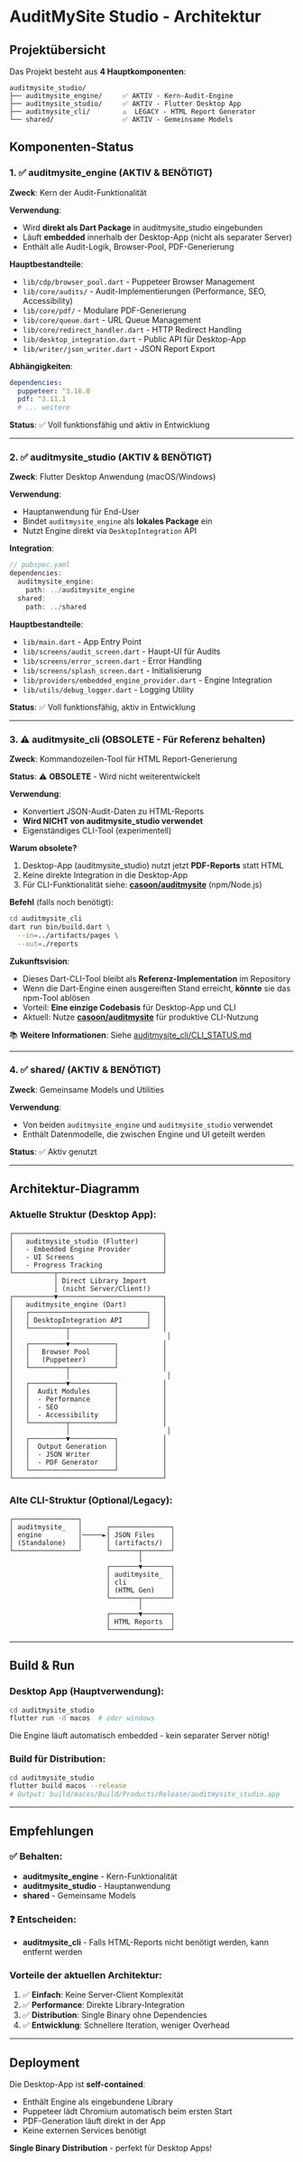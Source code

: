 # AuditMySite Studio - Architektur

## Projektübersicht

Das Projekt besteht aus **4 Hauptkomponenten**:

```
auditmysite_studio/
├── auditmysite_engine/     ✅ AKTIV - Kern-Audit-Engine
├── auditmysite_studio/     ✅ AKTIV - Flutter Desktop App
├── auditmysite_cli/        ⚠️  LEGACY - HTML Report Generator
└── shared/                 ✅ AKTIV - Gemeinsame Models
```

## Komponenten-Status

### 1. ✅ auditmysite_engine (AKTIV & BENÖTIGT)

**Zweck**: Kern der Audit-Funktionalität

**Verwendung**: 
- Wird **direkt als Dart Package** in auditmysite_studio eingebunden
- Läuft **embedded** innerhalb der Desktop-App (nicht als separater Server)
- Enthält alle Audit-Logik, Browser-Pool, PDF-Generierung

**Hauptbestandteile**:
- `lib/cdp/browser_pool.dart` - Puppeteer Browser Management
- `lib/core/audits/` - Audit-Implementierungen (Performance, SEO, Accessibility)
- `lib/core/pdf/` - Modulare PDF-Generierung
- `lib/core/queue.dart` - URL Queue Management
- `lib/core/redirect_handler.dart` - HTTP Redirect Handling
- `lib/desktop_integration.dart` - Public API für Desktop-App
- `lib/writer/json_writer.dart` - JSON Report Export

**Abhängigkeiten**:
```yaml
dependencies:
  puppeteer: ^3.16.0
  pdf: ^3.11.1
  # ... weitere
```

**Status**: ✅ Voll funktionsfähig und aktiv in Entwicklung

---

### 2. ✅ auditmysite_studio (AKTIV & BENÖTIGT)

**Zweck**: Flutter Desktop Anwendung (macOS/Windows)

**Verwendung**:
- Hauptanwendung für End-User
- Bindet `auditmysite_engine` als **lokales Package** ein
- Nutzt Engine direkt via `DesktopIntegration` API

**Integration**:
```dart
// pubspec.yaml
dependencies:
  auditmysite_engine:
    path: ../auditmysite_engine
  shared:
    path: ../shared
```

**Hauptbestandteile**:
- `lib/main.dart` - App Entry Point
- `lib/screens/audit_screen.dart` - Haupt-UI für Audits
- `lib/screens/error_screen.dart` - Error Handling
- `lib/screens/splash_screen.dart` - Initialisierung
- `lib/providers/embedded_engine_provider.dart` - Engine Integration
- `lib/utils/debug_logger.dart` - Logging Utility

**Status**: ✅ Voll funktionsfähig, aktiv in Entwicklung

---

### 3. ⚠️ auditmysite_cli (OBSOLETE - Für Referenz behalten)

**Zweck**: Kommandozeilen-Tool für HTML Report-Generierung

**Status**: ⚠️ **OBSOLETE** - Wird nicht weiterentwickelt

**Verwendung**:
- Konvertiert JSON-Audit-Daten zu HTML-Reports
- **Wird NICHT von auditmysite_studio verwendet**
- Eigenständiges CLI-Tool (experimentell)

**Warum obsolete?**
1. Desktop-App (auditmysite_studio) nutzt jetzt **PDF-Reports** statt HTML
2. Keine direkte Integration in die Desktop-App
3. Für CLI-Funktionalität siehe: **[casoon/auditmysite](https://github.com/casoon/auditmysite)** (npm/Node.js)

**Befehl** (falls noch benötigt):
```bash
cd auditmysite_cli
dart run bin/build.dart \
  --in=../artifacts/pages \
  --out=./reports
```

**Zukunftsvision**:
- Dieses Dart-CLI-Tool bleibt als **Referenz-Implementation** im Repository
- Wenn die Dart-Engine einen ausgereiften Stand erreicht, **könnte** sie das npm-Tool ablösen
- Vorteil: **Eine einzige Codebasis** für Desktop-App und CLI
- Aktuell: Nutze **[casoon/auditmysite](https://github.com/casoon/auditmysite)** für produktive CLI-Nutzung

📚 **Weitere Informationen**: Siehe [auditmysite_cli/CLI_STATUS.md](auditmysite_cli/CLI_STATUS.md)

---

### 4. ✅ shared/ (AKTIV & BENÖTIGT)

**Zweck**: Gemeinsame Models und Utilities

**Verwendung**:
- Von beiden `auditmysite_engine` und `auditmysite_studio` verwendet
- Enthält Datenmodelle, die zwischen Engine und UI geteilt werden

**Status**: ✅ Aktiv genutzt

---

## Architektur-Diagramm

### Aktuelle Struktur (Desktop App):

```
┌─────────────────────────────────────┐
│   auditmysite_studio (Flutter)      │
│   - Embedded Engine Provider        │
│   - UI Screens                      │
│   - Progress Tracking               │
└──────────┬──────────────────────────┘
           │ Direct Library Import
           │ (nicht Server/Client!)
┌──────────▼──────────────────────────┐
│   auditmysite_engine (Dart)         │
│   ┌─────────────────────────────┐   │
│   │ DesktopIntegration API      │   │
│   └─────────┬───────────────────┘   │
│             │                        │
│   ┌─────────▼───────────┐           │
│   │   Browser Pool      │           │
│   │   (Puppeteer)       │           │
│   └─────────┬───────────┘           │
│             │                        │
│   ┌─────────▼───────────┐           │
│   │  Audit Modules      │           │
│   │  - Performance      │           │
│   │  - SEO              │           │
│   │  - Accessibility    │           │
│   └─────────┬───────────┘           │
│             │                        │
│   ┌─────────▼───────────┐           │
│   │  Output Generation  │           │
│   │  - JSON Writer      │           │
│   │  - PDF Generator    │           │
│   └─────────────────────┘           │
└─────────────────────────────────────┘
```

### Alte CLI-Struktur (Optional/Legacy):

```
┌────────────────┐
│ auditmysite_   │      ┌───────────────┐
│ engine         │─────►│ JSON Files    │
│ (Standalone)   │      │ (artifacts/)  │
└────────────────┘      └───────┬───────┘
                                │
                        ┌───────▼───────┐
                        │ auditmysite_  │
                        │ cli           │
                        │ (HTML Gen)    │
                        └───────┬───────┘
                                │
                        ┌───────▼───────┐
                        │ HTML Reports  │
                        └───────────────┘
```

---

## Build & Run

### Desktop App (Hauptverwendung):

```bash
cd auditmysite_studio
flutter run -d macos  # oder windows
```

Die Engine läuft automatisch embedded - kein separater Server nötig!

### Build für Distribution:

```bash
cd auditmysite_studio
flutter build macos --release
# Output: build/macos/Build/Products/Release/auditmysite_studio.app
```

---

## Empfehlungen

### ✅ Behalten:
- **auditmysite_engine** - Kern-Funktionalität
- **auditmysite_studio** - Hauptanwendung
- **shared** - Gemeinsame Models

### ❓ Entscheiden:
- **auditmysite_cli** - Falls HTML-Reports nicht benötigt werden, kann entfernt werden

### Vorteile der aktuellen Architektur:
1. ✅ **Einfach**: Keine Server-Client Komplexität
2. ✅ **Performance**: Direkte Library-Integration
3. ✅ **Distribution**: Single Binary ohne Dependencies
4. ✅ **Entwicklung**: Schnellere Iteration, weniger Overhead

---

## Deployment

Die Desktop-App ist **self-contained**:
- Enthält Engine als eingebundene Library
- Puppeteer lädt Chromium automatisch beim ersten Start
- PDF-Generation läuft direkt in der App
- Keine externen Services benötigt

**Single Binary Distribution** - perfekt für Desktop Apps!
